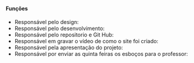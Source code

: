 #### **Funções** <h4>


* Responsável pelo design:<br>
* Responsável pelo desenvolvimento:<br>
* Responsável pelo repositorio e Git Hub:<br>
* Responsável em gravar o vídeo de como o site foi criado:<br>
* Responsável pela apresentação do projeto:<br>
* Responsável por enviar as quinta feiras os esboços para o professor: <br>
